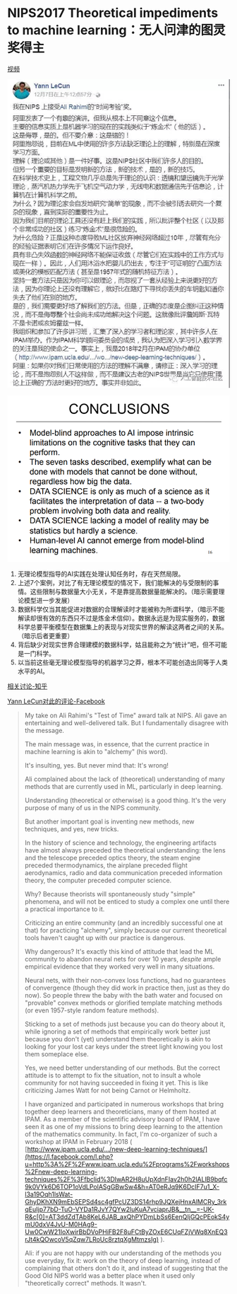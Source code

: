 # NIPS2017 Theoretical impediments to machine learning：无人问津的图灵奖得主

[视频](https://www.bilibili.com/video/av67843210)

![](i/Alchemy.jpg)

![](i/Theoreticalimpediments.png)

1. 无理论模型指导的AI实践在处理认知任务时，存在天然局限。
2. 上述7个案例，对比了有无理论模型的情况下，我们能解决的与受限制的事情。这些限制与数据量大小无关，不是靠提高数据量能解决的。（暗示需要理论模型进一步发展）
3. 数据科学仅当其能促进对数据的合理解读时才能被称为所谓科学，（暗示不能解读却很有效的东西只不过是炼金术信仰）。数据永远是为现实服务的，数据科学总要平衡模型在数据集上的表现与对现实世界的解读这两者之间的关系。（暗示后者更重要）
4. 背后缺少对现实世界合理建模的数据科学，姑且能称之为“统计”吧，但不可能是一门科学。
5. 以当前这些毫无理论模型指导的机器学习之莽，根本不可能创造出同等于人类水平的AI。

[相关讨论-知乎](https://www.zhihu.com/question/263711574)

[Yann LeCun对此的评论-Facebook](https://www.facebook.com/yann.lecun/posts/10154938130592143)

>My take on Ali Rahimi's "Test of Time" award talk at NIPS. 
Ali gave an entertaining and well-delivered talk. But I fundamentally disagree with the message.
>
>The main message was, in essence, that the current practice in machine learning is akin to "alchemy" (his word).
>
>It's insulting, yes. But never mind that: It's wrong!
>
>Ali complained about the lack of (theoretical) understanding of many methods that are currently used in ML, particularly in deep learning.
>
>Understanding (theoretical or otherwise) is a good thing. It's the very purpose of many of us in the NIPS community.
>
>But another important goal is inventing new methods, new techniques, and yes, new tricks.
>
>In the history of science and technology, the engineering artifacts have almost always preceded the theoretical understanding: the lens and the telescope preceded optics theory, the steam engine preceded thermodynamics, the airplane preceded flight aerodynamics, radio and data communication preceded information theory, the computer preceded computer science. 
>
>Why? Because theorists will spontaneously study "simple" phenomena, and will not be enticed to study a complex one until there a practical importance to it.
>
>Criticizing an entire community (and an incredibly successful one at that) for practicing "alchemy", simply because our current theoretical tools haven't caught up with our practice is dangerous.
>
>Why dangerous? It's exactly this kind of attitude that lead the ML community to abandon neural nets for over 10 years, *despite* ample empirical evidence that they worked very well in many situations.
>
>Neural nets, with their non-convex loss functions, had no guarantees of convergence (though they did work in practice then, just as they do now). So people threw the baby with the bath water and focused on "provable" convex methods or glorified template matching methods (or even 1957-style random feature methods).
>
>Sticking to a set of methods just because you can do theory about it, while ignoring a set of methods that empirically work better just because you don't (yet) understand them theoretically is akin to looking for your lost car keys under the street light knowing you lost them someplace else.
>
>Yes, we need better understanding of our methods. But the correct attitude is to attempt to fix the situation, not to insult a whole community for not having succeeded in fixing it yet. This is like criticizing James Watt for not being Carnot or Helmholtz. 
>
>I have organized and participated in numerous workshops that bring together deep learners and theoreticians, many of them hosted at IPAM. As a member of the scientific advisory board of IPAM, I have seen it as one of my missions to bring deep learning to the attention of the mathematics community. In fact, I'm co-organizer of such a workshop at IPAM in February 2018 ( [http://www.ipam.ucla.edu/.../new-deep-learning-techniques/](https://l.facebook.com/l.php?u=http%3A%2F%2Fwww.ipam.ucla.edu%2Fprograms%2Fworkshops%2Fnew-deep-learning-techniques%2F%3Ffbclid%3DIwAR2H8uUpXdnFIav2h0h2lALlB9bqfc9k0VYk6D6TOP1oVdLPolASgGBwSw4&h=AT0eRJq9K6DcIF7u1_X-l3a19Oqh1lsWat-GhyDKhXN9mEbSEPSd4sc4gfPcUZ3DS14rhp9JQXejHnxAlMCRy_3rkqEuIjp77bD-TuO-VYDa1RJvY7QYw2luKuA7vciaprJB&__tn__=-UK-R&c[0]=AT3ddZdTAb8KeL6JAB_axQhPYDmLbSs6EenQIjGQcPEokS4ymU0dxV4JvU-M0HAg9-Uw0CwW21IoXwirBbDVoPHiFB2F8uFCtByZOxE6CUqFZjVWq8XnEQ3rJt4kQOwcoV5qZqw7LRoUc8rztqXgMtmzsIg) ).
>
>Ali: if you are not happy with our understanding of the methods you use everyday, fix it: work on the theory of deep learning, instead of complaining that others don't do it, and instead of suggesting that the Good Old NIPS world was a better place when it used only "theoretically correct" methods. It wasn't.